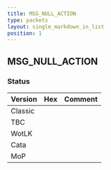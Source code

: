 ```yaml
---
title: MSG_NULL_ACTION
type: packets
layout: single_markdown_in_list
position: 1
---
```


## MSG_NULL_ACTION

### Status

Version | Hex | Comment
---------- | ---------- | ---------- 
Classic |  |  
TBC |  |  
WotLK |  |  
Cata |  |  
MoP |  |  